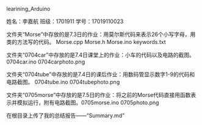 learining_Arduino

姓名：李嘉航 班级：1701911 学号：17019110023

文件夹“Morse”中存放的是7.3日的作业：用莫尔斯代码来表示26个小写字母，用类的方法写的代码。 Morse.cpp Morse.h Morse.ino keywords.txt

文件夹“0704car”中存放的是7.4日课堂上的作业：小车的代码以及电路的截图。 0704car.ino 0704carphoto.png

文件夹“0704tube”中存放的是7.4日的课后作业：用数码管显示数字1-9的代码和电路截图。 0704tube.ino 0704tubephoto.png

文件夹“0705morse”中存放的是7.5日的作业：将之前的Morse代码直接用函数表示并模拟运行，附有电路截图。0705morse.ino 0705photo.png

在根目录上传了我的总结报告——“Summary.md”
